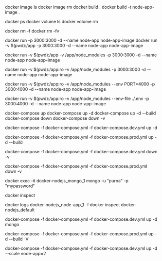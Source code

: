 docker image ls
docker image rm <id>
docker build .
docker build -t node-app-image .

docker ps
docker volume ls
docker volume rm <id>

docker rm <id> -f
docker rm <id> -fv

docker run -p 3000:3000 -d --name node-app node-app-image
docker run -v $(pwd):/app -p 3000:3000 -d --name node-app node-app-image

docker run -v $(pwd):/app -v /app/node_modules -p 3000:3000 -d --name node-app node-app-image

docker run -v $(pwd):/app:ro -v /app/node_modules -p 3000:3000 -d --name node-app node-app-image

docker run -v $(pwd):/app:ro -v /app/node_modules --env PORT=4000 -p 3000:4000 -d --name node-app node-app-image

docker run -v $(pwd):/app:ro -v /app/node_modules --env-file ./.env -p 3000:4000 -d --name node-app node-app-image

docker-compose up
docker-compose up -d
docker-compose up -d --build
docker-compose down
docker-compose down -v


docker-compose -f docker-compose.yml -f docker-compose.dev.yml up -d 

docker-compose -f docker-compose.yml -f docker-compose.prod.yml up -d --build

docker-compose -f docker-compose.yml -f docker-compose.dev.yml down -v

docker-compose -f docker-compose.yml -f docker-compose.prod.yml down -v


docker exec -it docker-nodejs_mongo_1 mongo -u "purna" -p "mypassword"

docker inspect <id>

docker logs docker-nodejs_node-app_1 -f
docker inspect docker-nodejs_default

docker-compose -f docker-compose.yml -f docker-compose.dev.yml up -d mongo

docker-compose -f docker-compose.yml -f docker-compose.prod.yml up -d --build -V


docker-compose -f docker-compose.yml -f docker-compose.dev.yml up -d --scale node-app=2